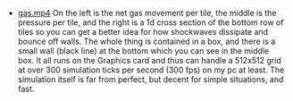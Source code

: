 

* [gas.mp4](https://imgur.com/a/FQ5joo3)
On the left is the net gas movement per tile, the middle is the pressure per tile, and the right is a 1d cross section of the bottom row of tiles so you can get a better idea for how shockwaves dissipate and bounce off walls. The whole thing is contained in a box, and there is a small wall (black line) at the bottom which you can see in the middle box. It all runs on the Graphics card and thus can handle a 512x512 grid at over 300 simulation ticks per second (300 fps) on my pc at least. The simulation itself is far from perfect, but decent for simple situations, and fast.


